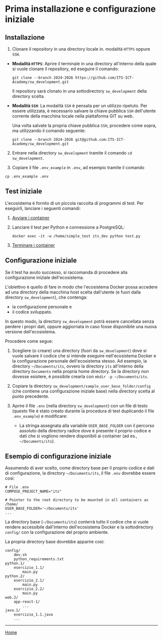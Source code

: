 # Prima installazione e configurazione iniziale #

## Installazione ##
1. Clonare il repository in una directory locale in. modalità `HTTPS` oppure `SSH`. 

 * **Modalità `HTTPS`**: 
 	Aprire il terminale in una directory all'interno della quale si vuole clonare il repository, ed eseguire il comando:

	```
	git clone --branch 2024-2026 https://github.com/ITS-ICT-Academy/sw_development.git 
	```

	Il repository sarà clonato in una sottodirectory `sw_development` della directory scelta.

 * **Modalità `SSH`**:
	La modalità `SSH` è pensata per un utilizzo ripetuto. Per essere utilizzata, è necessario salvare la chiave pubblica `SSH` dell'utente corrente della macchina locale nella piattaforma GIT su web.

	Una volta salvate la propria chiave pubblica `SSH`, procedere come sopra, ma utilizzando il comando seguente:

	```
	git clone --branch 2024-2026 git@github.com:ITS-ICT-Academy/sw_development.git 
	```

	
2. Entrare nella directory `sw_development` tramite il comando `cd sw_development`.

3. Copiare il file `.env_example` in `.env`, ad esempio tramite il comando

```
cp .env_example .env
```

## Test iniziale ##

L'ecosistema è fornito di un piccola raccolta di programmi di test.
Per eseguirli, lanciare i seguenti comandi:

1. [Avviare i container](README_start_stop.md)

2. Lanciare il test per Python e connessione a PostgreSQL:
	```
	docker exec -it -w /home/simple_test its_dev python test.py
	```

3. [Terminare i container](README_start_stop.md)



## Configurazione iniziale ##

Se il test ha avuto successo, si raccomanda di procedere alla configurazione iniziale dell'ecosistema.

L'obiettivo è quello di fare in modo che l'ecosistema Docker possa accedere ad una directory della macchina host scelta dall'utente (e fuori dalla directory `sw_development`), che contenga:

* la configurazione personale e
* il codice sviluppato. 

In questo modo, la directory `sw_development` potrà essere cancellata senza perdere i propri dati, oppure aggiornata in caso fosse disponibile una nuova versione dell'ecosistema.

Procedere come segue:

1. Scegliere (o creare) una directory (fuori da `sw_development`) dove si vuole salvare il codice che si intende eseguire nell'ecosistema Docker e la configurazione personale dell'ecosistema stesso. 
Ad esempio, la directory `~/Documents/its`, ovvero la directory `its` all'interno della directory `Documents` nella propria home directory.
Se la directory non dovesse esistere, è possibile crearla con `mkdir -p ~/Documents/its`.

2. Copiare la directory `sw_development/sample_user_base_folder/config` (che contiene una configurazione iniziale base) nella directory scelta al punto precedente.

3. Aprire il file `.env` (nella directory `sw_development`) con un file di testo (questo file è stato creato durante la procedura di test duplicando il file `.env_example`) e modificare: 

   * La stringa assegnata alla variabile `USER_BASE_FOLDER` con il percorso assoluto della directory radice dove è presente il proprio codice e dati che si vogliono rendere disponibili ai container (ad es., `~/Documents/its`).


## Esempio di configurazione iniziale ##

Assumendo di aver scelto, come directory base per il proprio codice e dati di configurazione, la directory `~/Documents/its`, il file `.env` dovrebbe essere così:

```
# File .env
COMPOSE_PROJECT_NAME="its"

# Pointer to the root directory to be mounted in all containers as /home/
USER_BASE_FOLDER='~/Documents/its'
...
```

La directory base (`~/Documents/its`) conterrà tutto il codice che si vuole rendere accessibile dall'interno dell'ecosistema Docker e la sottodirectory `config/` con la configurazione del proprio ambiente.

La propria directory base dovrebbe apparire così:

```
config/
	dev.sh
	python_requirements.txt
python.1/
	esercizio_1.1/
		main.py
python.2/
	esercizio_2.1/
		main.py
	esercizio_2.2/
		main.py
web.2/
	app-react-1/
		...		
java.1/
	esercizio_1.1.java
	...

```

---------

[Home](README.md)